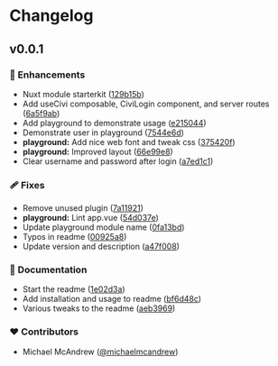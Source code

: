 # Changelog


## v0.0.1


### 🚀 Enhancements

- Nuxt module starterkit ([129b15b](https://github.com/michaelmcandrew/nuxt-civicrm/commit/129b15b))
- Add useCivi composable, CiviLogin component, and server routes ([6a5f9ab](https://github.com/michaelmcandrew/nuxt-civicrm/commit/6a5f9ab))
- Add playground to demonstrate usage ([e215044](https://github.com/michaelmcandrew/nuxt-civicrm/commit/e215044))
- Demonstrate user in playground ([7544e6d](https://github.com/michaelmcandrew/nuxt-civicrm/commit/7544e6d))
- **playground:** Add nice web font and tweak css ([375420f](https://github.com/michaelmcandrew/nuxt-civicrm/commit/375420f))
- **playground:** Improved layout ([66e99e8](https://github.com/michaelmcandrew/nuxt-civicrm/commit/66e99e8))
- Clear username and password after login ([a7ed1c1](https://github.com/michaelmcandrew/nuxt-civicrm/commit/a7ed1c1))

### 🩹 Fixes

- Remove unused plugin ([7a11921](https://github.com/michaelmcandrew/nuxt-civicrm/commit/7a11921))
- **playground:** Lint app.vue ([54d037e](https://github.com/michaelmcandrew/nuxt-civicrm/commit/54d037e))
- Update playground module name ([0fa13bd](https://github.com/michaelmcandrew/nuxt-civicrm/commit/0fa13bd))
- Typos in readme ([00925a8](https://github.com/michaelmcandrew/nuxt-civicrm/commit/00925a8))
- Update version and description ([a47f008](https://github.com/michaelmcandrew/nuxt-civicrm/commit/a47f008))

### 📖 Documentation

- Start the readme ([1e02d3a](https://github.com/michaelmcandrew/nuxt-civicrm/commit/1e02d3a))
- Add installation and usage to readme ([bf6d48c](https://github.com/michaelmcandrew/nuxt-civicrm/commit/bf6d48c))
- Various tweaks to the readme ([aeb3969](https://github.com/michaelmcandrew/nuxt-civicrm/commit/aeb3969))

### ❤️ Contributors

- Michael McAndrew ([@michaelmcandrew](https://github.com/michaelmcandrew))

